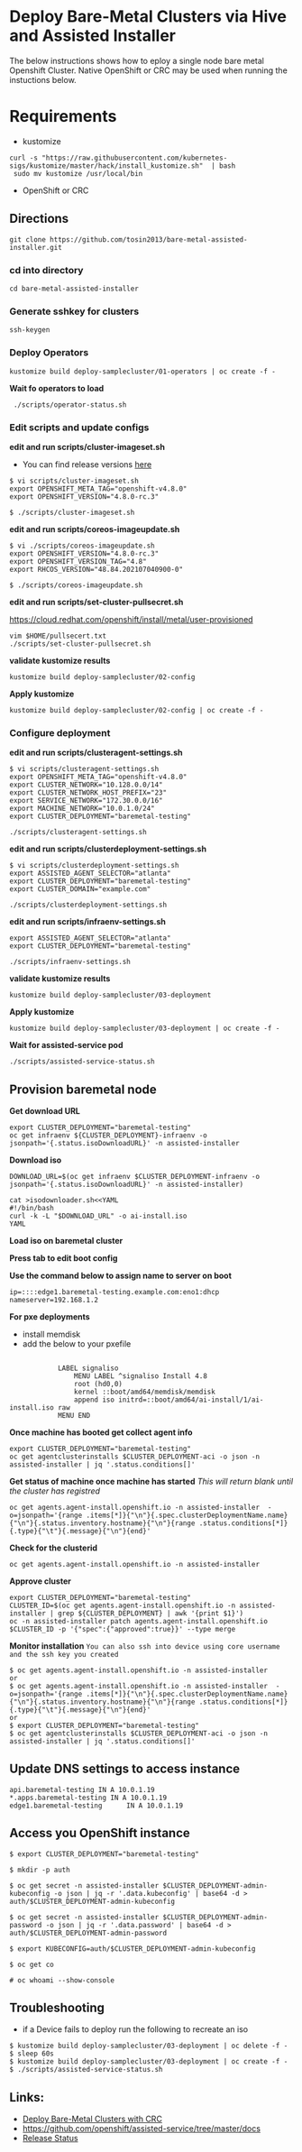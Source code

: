 # Deploy Bare-Metal Clusters via Hive and Assisted Installer
The below instructions shows how to eploy a single node bare metal Openshift Cluster. Native OpenShift or CRC may be used when running the instuctions below. 

# Requirements 
* kustomize
```
curl -s "https://raw.githubusercontent.com/kubernetes-sigs/kustomize/master/hack/install_kustomize.sh"  | bash
 sudo mv kustomize /usr/local/bin 
```
* OpenShift or CRC

## Directions 
```
git clone https://github.com/tosin2013/bare-metal-assisted-installer.git
```
### cd into directory
```
cd bare-metal-assisted-installer
```

### Generate sshkey for clusters
`ssh-keygen`

### Deploy Operators
```
kustomize build deploy-samplecluster/01-operators | oc create -f - 
```

**Wait fo operators to load** 
```
 ./scripts/operator-status.sh
```

### Edit scripts and update configs
**edit and run scripts/cluster-imageset.sh** 
* You can find release versions [here](https://openshift-release.apps.ci.l2s4.p1.openshiftapps.com/)
```
$ vi scripts/cluster-imageset.sh
export OPENSHIFT_META_TAG="openshift-v4.8.0"
export OPENSHIFT_VERSION="4.8.0-rc.3"

$ ./scripts/cluster-imageset.sh
```


**edit and run scripts/coreos-imageupdate.sh** 
```
$ vi ./scripts/coreos-imageupdate.sh
export OPENSHIFT_VERSION="4.8.0-rc.3"
export OPENSHIFT_VERSION_TAG="4.8"
export RHCOS_VERSION="48.84.202107040900-0"

$ ./scripts/coreos-imageupdate.sh
```

**edit and run scripts/set-cluster-pullsecret.sh**   

https://cloud.redhat.com/openshift/install/metal/user-provisioned

```
vim $HOME/pullsecert.txt
./scripts/set-cluster-pullsecret.sh
```

**validate kustomize results**
```
kustomize build deploy-samplecluster/02-config
```

**Apply kustomize**
```
kustomize build deploy-samplecluster/02-config | oc create -f - 
```

### Configure deployment 

**edit and run scripts/clusteragent-settings.sh** 
```
$ vi scripts/clusteragent-settings.sh
export OPENSHIFT_META_TAG="openshift-v4.8.0"
export CLUSTER_NETWORK="10.128.0.0/14"
export CLUSTER_NETWORK_HOST_PREFIX="23"
export SERVICE_NETWORK="172.30.0.0/16"
export MACHINE_NETWORK="10.0.1.0/24"
export CLUSTER_DEPLOYMENT="baremetal-testing"

./scripts/clusteragent-settings.sh
```
**edit and run scripts/clusterdeployment-settings.sh** 
```
$ vi scripts/clusterdeployment-settings.sh
export ASSISTED_AGENT_SELECTOR="atlanta"
export CLUSTER_DEPLOYMENT="baremetal-testing"
export CLUSTER_DOMAIN="example.com"

./scripts/clusterdeployment-settings.sh
```

**edit and run scripts/infraenv-settings.sh** 
```
export ASSISTED_AGENT_SELECTOR="atlanta"
export CLUSTER_DEPLOYMENT="baremetal-testing"

./scripts/infraenv-settings.sh
```

**validate kustomize results**
```
kustomize build deploy-samplecluster/03-deployment
```

**Apply kustomize**
```
kustomize build deploy-samplecluster/03-deployment | oc create -f - 
```

**Wait for assisted-service pod**
```
./scripts/assisted-service-status.sh
```

## Provision baremetal node
**Get download URL**
```
export CLUSTER_DEPLOYMENT="baremetal-testing"
oc get infraenv ${CLUSTER_DEPLOYMENT}-infraenv -o jsonpath='{.status.isoDownloadURL}' -n assisted-installer
```

**Download iso**
```
DOWNLOAD_URL=$(oc get infraenv $CLUSTER_DEPLOYMENT-infraenv -o jsonpath='{.status.isoDownloadURL}' -n assisted-installer)

cat >isodownloader.sh<<YAML
#!/bin/bash
curl -k -L "$DOWNLOAD_URL" -o ai-install.iso
YAML
```

**Load iso on baremetal cluster**

**Press tab to edit boot config**

**Use the command below to assign name to server on boot**
```
ip=::::edge1.baremetal-testing.example.com:eno1:dhcp nameserver=192.168.1.2 
```

**For pxe deployments**
* install memdisk
* add the below to your pxefile
```

            LABEL signaliso
                MENU LABEL ^signaliso Install 4.8
                root (hd0,0)
                kernel ::boot/amd64/memdisk/memdisk
                append iso initrd=::boot/amd64/ai-install/1/ai-install.iso raw
            MENU END
```

**Once machine has booted get collect agent info**
```
export CLUSTER_DEPLOYMENT="baremetal-testing"
oc get agentclusterinstalls $CLUSTER_DEPLOYMENT-aci -o json -n assisted-installer | jq '.status.conditions[]'
```

**Get status of machine once machine has started**
*This will return blank until the cluster has registred*
```
oc get agents.agent-install.openshift.io -n assisted-installer  -o=jsonpath='{range .items[*]}{"\n"}{.spec.clusterDeploymentName.name}{"\n"}{.status.inventory.hostname}{"\n"}{range .status.conditions[*]}{.type}{"\t"}{.message}{"\n"}{end}'
```

**Check for the clusterid**
```
oc get agents.agent-install.openshift.io -n assisted-installer
```

**Approve cluster**
```
export CLUSTER_DEPLOYMENT="baremetal-testing"
CLUSTER_ID=$(oc get agents.agent-install.openshift.io -n assisted-installer | grep ${CLUSTER_DEPLOYMENT} | awk '{print $1}')
oc -n assisted-installer patch agents.agent-install.openshift.io $CLUSTER_ID -p '{"spec":{"approved":true}}' --type merge
```

**Monitor installation**
`You can also ssh into device using core username and the ssh key you created`
```
$ oc get agents.agent-install.openshift.io -n assisted-installer
or
$ oc get agents.agent-install.openshift.io -n assisted-installer  -o=jsonpath='{range .items[*]}{"\n"}{.spec.clusterDeploymentName.name}{"\n"}{.status.inventory.hostname}{"\n"}{range .status.conditions[*]}{.type}{"\t"}{.message}{"\n"}{end}'
or 
$ export CLUSTER_DEPLOYMENT="baremetal-testing"
$ oc get agentclusterinstalls $CLUSTER_DEPLOYMENT-aci -o json -n assisted-installer | jq '.status.conditions[]'
```

## Update DNS settings to access instance
```
api.baremetal-testing IN A 10.0.1.19
*.apps.baremetal-testing IN A 10.0.1.19
edge1.baremetal-testing      IN A 10.0.1.19
```

## Access you OpenShift instance 
```
$ export CLUSTER_DEPLOYMENT="baremetal-testing"

$ mkdir -p auth

$ oc get secret -n assisted-installer $CLUSTER_DEPLOYMENT-admin-kubeconfig -o json | jq -r '.data.kubeconfig' | base64 -d > auth/$CLUSTER_DEPLOYMENT-admin-kubeconfig

$ oc get secret -n assisted-installer $CLUSTER_DEPLOYMENT-admin-password -o json | jq -r '.data.password' | base64 -d > auth/$CLUSTER_DEPLOYMENT-admin-password

$ export KUBECONFIG=auth/$CLUSTER_DEPLOYMENT-admin-kubeconfig 

$ oc get co

# oc whoami --show-console
```

## Troubleshooting
 * if a Device fails to deploy run the following to recreate an iso
```
$ kustomize build deploy-samplecluster/03-deployment | oc delete -f - 
$ sleep 60s
$ kustomize build deploy-samplecluster/03-deployment | oc create -f - 
$ ./scripts/assisted-service-status.sh
```

## Links: 
* [Deploy Bare-Metal Clusters with CRC](https://gist.github.com/v1k0d3n/9ceec7589b5bab0b61b85c2a1e1c463c)
* https://github.com/openshift/assisted-service/tree/master/docs
* [Release Status](https://openshift-release.apps.ci.l2s4.p1.openshiftapps.com/)